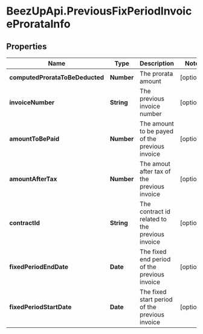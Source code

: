 # BeezUpApi.PreviousFixPeriodInvoiceProrataInfo

## Properties
Name | Type | Description | Notes
------------ | ------------- | ------------- | -------------
**computedProrataToBeDeducted** | **Number** | The prorata amount | [optional] 
**invoiceNumber** | **String** | The previous invoice number | [optional] 
**amountToBePaid** | **Number** | The amount to be payed of the previous invoice | [optional] 
**amountAfterTax** | **Number** | The amout after tax of the previous invoice | [optional] 
**contractId** | **String** | The contract id related to the previous invoice | [optional] 
**fixedPeriodEndDate** | **Date** | The fixed end period of the previous invoice | [optional] 
**fixedPeriodStartDate** | **Date** | The fixed start period of the previous invoice | [optional] 


